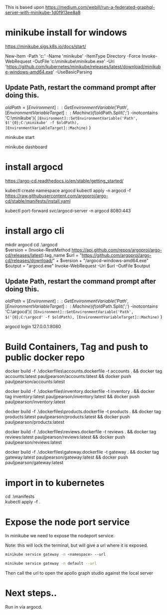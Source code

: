 

This is based upon
https://medium.com/webill/run-a-federated-graphql-server-with-minikube-1d0f913ee8a8

# minikube install for windows
https://minikube.sigs.k8s.io/docs/start/

New-Item -Path 'c:\' -Name 'minikube' -ItemType Directory -Force
Invoke-WebRequest -OutFile 'c:\minikube\minikube.exe' -Uri 'https://github.com/kubernetes/minikube/releases/latest/download/minikube-windows-amd64.exe' -UseBasicParsing

## Update Path, restart the command prompt after doing this.
$oldPath = [Environment]::GetEnvironmentVariable('Path', [EnvironmentVariableTarget]::Machine)
if ($oldPath.Split(';') -inotcontains 'C:\minikube'){ `
  [Environment]::SetEnvironmentVariable('Path', $('{0};C:\minikube' -f $oldPath), [EnvironmentVariableTarget]::Machine) `
}

minikube start

minikube dashboard

# install argocd
https://argo-cd.readthedocs.io/en/stable/getting_started/

kubectl create namespace argocd
kubectl apply -n argocd -f https://raw.githubusercontent.com/argoproj/argo-cd/stable/manifests/install.yaml

kubectl port-forward svc/argocd-server -n argocd 8080:443

# install argo cli

mkdir argocd
cd .\argocd\
$version = (Invoke-RestMethod https://api.github.com/repos/argoproj/argo-cd/releases/latest).tag_name
$url = "https://github.com/argoproj/argo-cd/releases/download/" + $version + "/argocd-windows-amd64.exe"
$output = "argocd.exe"
Invoke-WebRequest -Uri $url -OutFile $output

## Update Path, restart the command prompt after doing this.
$oldPath = [Environment]::GetEnvironmentVariable('Path', [EnvironmentVariableTarget]::Machine)
if ($oldPath.Split(';') -inotcontains 'C:\argocd'){ `
    [Environment]::SetEnvironmentVariable('Path', $('{0};C:\argocd' -f $oldPath), [EnvironmentVariableTarget]::Machine) `
}

argocd login 127.0.0.1:8080


# Build Containers, Tag and push to public docker repo
docker build -f .\dockerfiles\accounts.dockerfile -t accounts . && docker tag accounts:latest pauljpearson/accounts:latest && docker push pauljpearson/accounts:latest

docker build -f .\dockerfiles\inventory.dockerfile -t inventory . && docker tag inventory:latest pauljpearson/inventory:latest && docker push pauljpearson/inventory:latest

docker build -f .\dockerfiles\products.dockerfile -t products . && docker tag products:latest pauljpearson/products:latest && docker push pauljpearson/products:latest

docker build -f .\dockerfiles\reviews.dockerfile -t reviews . && docker tag reviews:latest pauljpearson/reviews:latest && docker push pauljpearson/reviews:latest

docker build -f .\dockerfiles\gateway.dockerfile -t gateway . && docker tag gateway:latest pauljpearson/gateway:latest && docker push pauljpearson/gateway:latest


# import in to kubernetes

cd .\manifests\
kubectl apply -f .

# Expose the node port service

In minikube we need to expose the nodeport service.

Note: this will lock the terminal, but will give a url where it is exposed.

```sh
minikube service gateway -n <namespace> --url

minikube service gateway -n default --url
```

Then call the url to open the apollo graph studio against the local server

# Next steps..
Run in via argocd.
